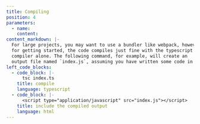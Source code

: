 ```yaml
---
title: Compiling
position: 4
parameters:
  - name:
    content:
content_markdown: |-
  For large projects, you may want to use a bundler like webpack, however
  for getting started, the code compiles just fine with the typescript
  compiler alone. The following command, for example, will create an
  output file named `index.js`, assuming you have written some code in a file named `index.ts`. The resulting output can be added directly to your website.
left_code_blocks:
  - code_block: |-
      tsc index.ts
    title: compile
    language: typescript
  - code_block: |-
      <script type="application/javascript" src="index.js"></script>
    title: include the compiled output
    language: html
---
```


